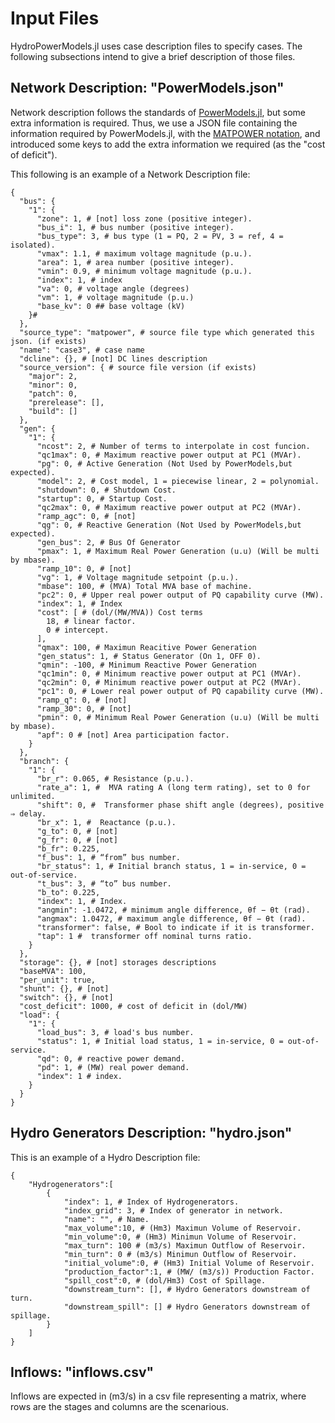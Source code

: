 # Input Files

HydroPowerModels.jl uses case description files to specify cases. The following subsections intend to give a brief description of those files.

## Network Description: "PowerModels.json" 

Network description follows the standards of [PowerModels.jl](https://lanl-ansi.github.io/PowerModels.jl/stable/network-data/), but some extra information is required. Thus, we use a JSON file containing the information required by PowerModels.jl, with the [MATPOWER notation](https://matpower.org/docs/MATPOWER-manual-6.0b1.pdf), and introduced some keys to add the extra information we required (as the "cost of deficit").

This following is an example of a Network Description file:

```
{
  "bus": {
    "1": {
      "zone": 1, # [not] loss zone (positive integer).
      "bus_i": 1, # bus number (positive integer).
      "bus_type": 3, # bus type (1 = PQ, 2 = PV, 3 = ref, 4 = isolated).
      "vmax": 1.1, # maximum voltage magnitude (p.u.).
      "area": 1, # area number (positive integer).
      "vmin": 0.9, # minimum voltage magnitude (p.u.).
      "index": 1, # index
      "va": 0, # voltage angle (degrees)
      "vm": 1, # voltage magnitude (p.u.)
      "base_kv": 0 ## base voltage (kV)
    }#
  },
  "source_type": "matpower", # source file type which generated this json. (if exists)
  "name": "case3", # case name
  "dcline": {}, # [not] DC lines description
  "source_version": { # source file version (if exists)
    "major": 2,
    "minor": 0,
    "patch": 0,
    "prerelease": [],
    "build": []
  },
  "gen": {
    "1": {
      "ncost": 2, # Number of terms to interpolate in cost funcion.  
      "qc1max": 0, # Maximum reactive power output at PC1 (MVAr).
      "pg": 0, # Active Generation (Not Used by PowerModels,but expected).
      "model": 2, # Cost model, 1 = piecewise linear, 2 = polynomial.
      "shutdown": 0, # Shutdown Cost.
      "startup": 0, # Startup Cost.
      "qc2max": 0, # Maximum reactive power output at PC2 (MVAr).
      "ramp_agc": 0, # [not]
      "qg": 0, # Reactive Generation (Not Used by PowerModels,but expected).
      "gen_bus": 2, # Bus Of Generator
      "pmax": 1, # Maximum Real Power Generation (u.u) (Will be multi by mbase).
      "ramp_10": 0, # [not]
      "vg": 1, # Voltage magnitude setpoint (p.u.).
      "mbase": 100, # (MVA) Total MVA base of machine.
      "pc2": 0, # Upper real power output of PQ capability curve (MW).
      "index": 1, # Index
      "cost": [ # (dol/(MW/MVA)) Cost terms
        18, # linear factor.
        0 # intercept.
      ],
      "qmax": 100, # Maximun Reacitive Power Generation
      "gen_status": 1, # Status Generator (On 1, OFF 0).
      "qmin": -100, # Minimum Reactive Power Generation
      "qc1min": 0, # Minimum reactive power output at PC1 (MVAr).
      "qc2min": 0, # Minimum reactive power output at PC2 (MVAr).
      "pc1": 0, # Lower real power output of PQ capability curve (MW).
      "ramp_q": 0, # [not]
      "ramp_30": 0, # [not]
      "pmin": 0, # Minimum Real Power Generation (u.u) (Will be multi by mbase).
      "apf": 0 # [not] Area participation factor.
    }
  },
  "branch": {
    "1": {
      "br_r": 0.065, # Resistance (p.u.).
      "rate_a": 1, #  MVA rating A (long term rating), set to 0 for unlimited.
      "shift": 0, #  Transformer phase shift angle (degrees), positive ⇒ delay.
      "br_x": 1, #  Reactance (p.u.).
      "g_to": 0, # [not]
      "g_fr": 0, # [not]
      "b_fr": 0.225,
      "f_bus": 1, # “from” bus number.
      "br_status": 1, # Initial branch status, 1 = in-service, 0 = out-of-service.
      "t_bus": 3, # “to” bus number.
      "b_to": 0.225,
      "index": 1, # Index.
      "angmin": -1.0472, # minimum angle difference, θf − θt (rad).
      "angmax": 1.0472, # maximum angle difference, θf − θt (rad).
      "transformer": false, # Bool to indicate if it is transformer.
      "tap": 1 #  transformer off nominal turns ratio.
    }
  },
  "storage": {}, # [not] storages descriptions
  "baseMVA": 100,
  "per_unit": true,
  "shunt": {}, # [not]
  "switch": {}, # [not]
  "cost_deficit": 1000, # cost of deficit in (dol/MW)
  "load": {
    "1": {
      "load_bus": 3, # load's bus number.
      "status": 1, # Initial load status, 1 = in-service, 0 = out-of-service.
      "qd": 0, # reactive power demand.
      "pd": 1, # (MW) real power demand.
      "index": 1 # index.
    }
  }
}

```
## Hydro Generators Description: "hydro.json" 

This is an example of a Hydro Description file:

```
{
    "Hydrogenerators":[
        {   
            "index": 1, # Index of Hydrogenerators.
            "index_grid": 3, # Index of generator in network.
            "name": "", # Name.
            "max_volume":10, # (Hm3) Maximun Volume of Reservoir.
            "min_volume":0, # (Hm3) Minimun Volume of Reservoir.
            "max_turn": 100 # (m3/s) Maximun Outflow of Reservoir.
            "min_turn": 0 # (m3/s) Minimun Outflow of Reservoir.
            "initial_volume":0, # (Hm3) Initial Volume of Reservoir.
            "production_factor":1, # (MW/ (m3/s)) Production Factor.
            "spill_cost":0, # (dol/Hm3) Cost of Spillage.
            "downstream_turn": [], # Hydro Generators downstream of turn.
            "downstream_spill": [] # Hydro Generators downstream of spillage.
        }
    ]
}

```

## Inflows: "inflows.csv" 

Inflows are expected in (m3/s) in a csv file representing a matrix, where rows are the stages and columns are the scenarious.